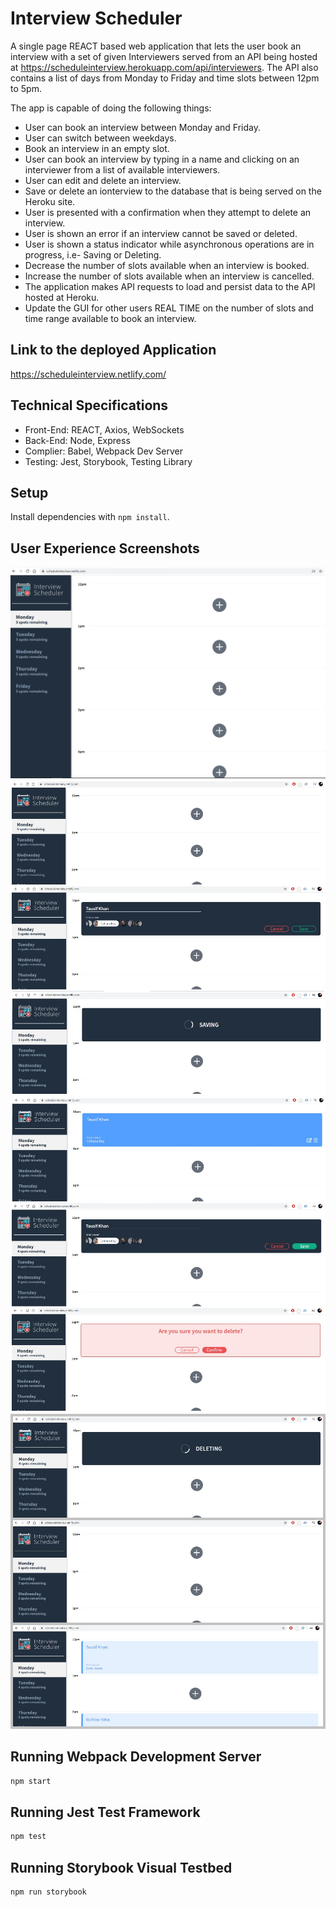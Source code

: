 # Interview Scheduler
A single page REACT based web application that lets the user book an interview with a set of given Interviewers served from an API being hosted at https://scheduleinterview.herokuapp.com/api/interviewers. The API also contains a list of days from Monday to Friday and time slots between 12pm to 5pm.

The app is capable of doing the following things:
- User can book an interview between Monday and Friday.
- User can switch between weekdays.
- Book an interview in an empty slot.
- User can book an interview by typing in a name and clicking on an interviewer from a list of available interviewers.
- User can edit and delete an interview.
- Save or delete an ionterview to the database that is being served on the Heroku site.
- User is presented with a confirmation when they attempt to delete an interview.
- User is shown an error if an interview cannot be saved or deleted.
- User is shown a status indicator while asynchronous operations are in progress, i.e- Saving or Deleting.
- Decrease the number of slots available when an interview is booked.
- Increase the number of slots available when an interview is cancelled.
- The application makes API requests to load and persist data to the API hosted at Heroku.
- Update the GUI for other users REAL TIME on the number of slots and time range available to book an interview.   

## Link to the deployed Application

https://scheduleinterview.netlify.com/ 

## Technical Specifications

- Front-End: REACT, Axios, WebSockets
- Back-End: Node, Express
- Complier: Babel, Webpack Dev Server
- Testing: Jest, Storybook, Testing Library

## Setup

Install dependencies with `npm install`.

## User Experience Screenshots

![Landing_page](screenshots/1.landing_pg.PNG)
![Booking_interview_process](screenshots/2.booking_interview_process.png)
![Edit_delete_interview](screenshots/3.edit_delete_interview.png)
![Multiple_interview and slot update](screenshots/4.delete_and_multiple_interview.png)


## Running Webpack Development Server

```sh
npm start
```

## Running Jest Test Framework

```sh
npm test
```

## Running Storybook Visual Testbed

```sh
npm run storybook
```
